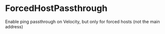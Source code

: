 # ForcedHostPassthrough
Enable ping passthrough on Velocity, but only for forced hosts (not the main address)
